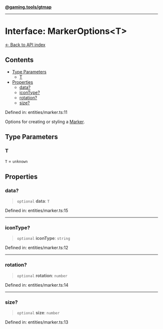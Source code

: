 [**@gaming.tools/gtmap**](README.md)

***

# Interface: MarkerOptions\<T\>

[← Back to API index](./README.md)

## Contents

- [Type Parameters](#type-parameters)
  - [T](#t)
- [Properties](#properties)
  - [data?](#data)
  - [iconType?](#icontype)
  - [rotation?](#rotation)
  - [size?](#size)

Defined in: entities/marker.ts:11

Options for creating or styling a [Marker](Class.Marker.md).

## Type Parameters

### T

`T` = `unknown`

## Properties

### data?

> `optional` **data**: `T`

Defined in: entities/marker.ts:15

***

### iconType?

> `optional` **iconType**: `string`

Defined in: entities/marker.ts:12

***

### rotation?

> `optional` **rotation**: `number`

Defined in: entities/marker.ts:14

***

### size?

> `optional` **size**: `number`

Defined in: entities/marker.ts:13
